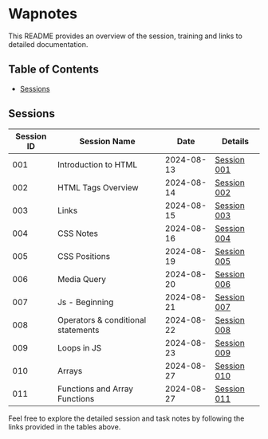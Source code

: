 # Wapnotes

This README provides an overview of the session, training and links to detailed documentation.

## Table of Contents

- [Sessions](#sessions)

## Sessions

| Session ID | Session Name       | Date       | Details                                |
|------------|--------------------|------------|----------------------------------------|
| 001        | Introduction to HTML   | 2024-08-13 | [Session 001](Frontend-dev/Session1.md) |
| 002        | HTML Tags Overview | 2024-08-14 | [Session 002](Frontend-dev/Session2.md) |
| 003        | Links      | 2024-08-15 | [Session 003](Frontend-dev/Session3.md) |
| 004        | CSS Notes      | 2024-08-16 | [Session 004](Frontend-dev/Session4.md) |
| 005        | CSS Positions      | 2024-08-19 | [Session 005](Frontend-dev/Session5.md) |
| 006        | Media Query      | 2024-08-20 | [Session 006](Frontend-dev/Session6.md) |
| 007        | Js - Beginning     | 2024-08-21 | [Session 007](Frontend-dev/Session7.md) |
| 008        | Operators & conditional statements      | 2024-08-22 | [Session 008](Frontend-dev/Session8.md) |
| 009        | Loops in JS     | 2024-08-23 | [Session 009](Frontend-dev/Session9.md) |
| 010        | Arrays    | 2024-08-27 | [Session 010](Frontend-dev/Session10.md) |
| 011       | Functions and Array Functions     | 2024-08-27 | [Session 011](Frontend-dev/Session11.md) |



Feel free to explore the detailed session and task notes by following the links provided in the tables above.
